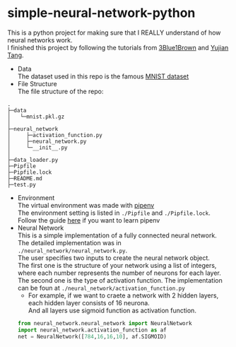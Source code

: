 # simple-neural-network-python
This is a python project for making sure that I REALLY understand of how neural networks work.<br>
I finished this project by following the tutorials from [3Blue1Brown](https://www.3blue1brown.com/topics/neural-networks) and [Yujian Tang](https://pythonalgos.com/create-a-neural-network-from-scratch-in-python-3/).<br>
* Data<br>
The dataset used in this repo is the famous [MNIST dataset](http://yann.lecun.com/exdb/mnist/)<br>
* File Structure<br>
The file structure of the repo:
```
.
├─data
│   └─mnist.pkl.gz
│
├─neural_network
│     ├─activation_function.py
│     ├─neural_network.py
│     └─__init__.py
│ 
├─data_loader.py
├─Pipfile
├─Pipfile.lock
├─README.md
├─test.py
```
* Environment<br>
The virtual environment was made with [pipenv](https://pipenv.pypa.io/en/latest/)<br>
The environment setting is listed in ```./Pipfile``` and ```./Pipfile.lock```.<br>
Follow the guide [here](https://docs.python-guide.org/dev/virtualenvs/) if you want to learn pipenv<br>
* Neural Network<br>
This is a simple implementation of a fully connected neural network.<br>
The detailed implementation was in ```./neural_network/neural_network.py```.<br>
The user specifies two inputs to create the neural network object.<br>
The first one is the structure of your network using a list of integers, where each number represents the number of neurons for each layer.<br>
The second one is the type of activation function. The implementation can be foun at ```./neural_network/activation_function.py```<br>
  * For example, if we want to craete a network with 2 hidden layers, each hidden layer consists of 16 neurona.<br>
And all layers use sigmoid function as activation function.<br>
  ```python
  from neural_network.neural_network import NeuralNetwork
  import neural_network.activation_function as af
  net = NeuralNetwork([784,16,16,10], af.SIGMOID)
  ```

